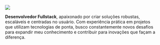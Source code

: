 <div style="display: inline-block"> 

<a href="https://www.linkedin.com/in/davi-dev/" target="_blank">
  <img src="https://img.shields.io/badge/-LinkedIn-6e2dbd?style=flat-square&logo=linkedin&logoColor=white" target="_blank">
</a> 


</div>

**Desenvolvedor Fullstack**, apaixonado por criar soluções robustas, escaláveis e centradas no usuário. Com experiência prática em projetos que utilizam tecnologias de ponta, busco constantemente novos desafios para expandir meu conhecimento e contribuir para inovações que façam a diferença.  





